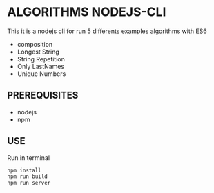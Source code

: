# ALGORITHMS NODEJS-CLI

This it is a nodejs cli for run 5 differents examples algorithms with ES6

- composition
- Longest String
- String Repetition
- Only LastNames
- Unique Numbers

## PREREQUISITES
- nodejs
- npm

## USE
Run in terminal

```javascript
npm install
npm run build
npm run server
```

